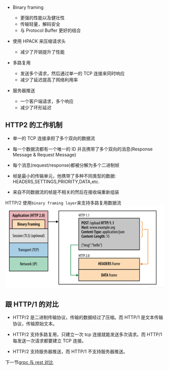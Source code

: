 - Binary framing

  - 更强的性能以及健壮性
  - 传输轻量，解码安全
  - 与 Protocol Buffer 更好的结合

- 使用 HPACK 来压缩请求头

  - 减少了开销提升了性能

- 多路复用

  - 发送多个请求，然后通过单一的 TCP 连接来同时响应
  - 减少了延迟提高了网络利用率

- 服务器推送
  - 一个客户端请求，多个响应
  - 减少了环形延迟

## HTTP2 的工作机制

- 单一的 TCP 连接承担了多个双向的数据流

- 每一个数据流都有一个唯一的 ID 并且携带了多个双向的消息(Response Message & Request Message)

- 每个消息(request/response)都被分解为多个二进制帧

- 帧是最小的传输单元，他携带了多种不同类型的数据: HEADERS,SETTINGS,PRIORITY,DATA,etc.
- 来自不同数据流的帧是不相关的然后在接收端重新组装

HTTP/2 使用`binary framing layer`来支持多路复用数据流
![binary framing layer](./pictures/binary-framing-layer.png)

## 跟 HTTP/1 的对比

- HTTP/2 是二进制传输协议，传输的数据经过了压缩。而 HTTP/1 是文本传输协议，传输原始文本。

- HTTP/2 支持多路复用，只建立一次 tcp 连接就能发送多次请求。而 HTTP/1 每发送一次请求都要建立 TCP 连接。

- HTTP/2 支持服务器推送，而 HTTP/1 不支持服务器推送。

下一节[grpc 与 rest 对比](../4.grpc使用例子以及与rest比较.md)

